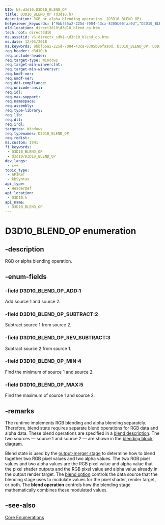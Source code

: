 ```yaml
---
UID: NE:d3d10.D3D10_BLEND_OP
title: D3D10_BLEND_OP (d3d10.h)
description: RGB or alpha blending operation. (D3D10_BLEND_OP)
helpviewer_keywords: ["9bbf55a2-225d-7084-43ca-8305b06faa0d","D3D10_BLEND_OP","D3D10_BLEND_OP enumeration [Direct3D 10]","D3D10_BLEND_OP_ADD","D3D10_BLEND_OP_MAX","D3D10_BLEND_OP_MIN","D3D10_BLEND_OP_REV_SUBTRACT","D3D10_BLEND_OP_SUBTRACT","d3d10/D3D10_BLEND_OP","d3d10/D3D10_BLEND_OP_ADD","d3d10/D3D10_BLEND_OP_MAX","d3d10/D3D10_BLEND_OP_MIN","d3d10/D3D10_BLEND_OP_REV_SUBTRACT","d3d10/D3D10_BLEND_OP_SUBTRACT","direct3d10.d3d10_blend_op"]
old-location: direct3d10\d3d10_blend_op.htm
tech.root: direct3d10
ms.assetid: VS|directx_sdk|~\d3d10_blend_op.htm
ms.date: 12/05/2018
ms.keywords: 9bbf55a2-225d-7084-43ca-8305b06faa0d, D3D10_BLEND_OP, D3D10_BLEND_OP enumeration [Direct3D 10], D3D10_BLEND_OP_ADD, D3D10_BLEND_OP_MAX, D3D10_BLEND_OP_MIN, D3D10_BLEND_OP_REV_SUBTRACT, D3D10_BLEND_OP_SUBTRACT, d3d10/D3D10_BLEND_OP, d3d10/D3D10_BLEND_OP_ADD, d3d10/D3D10_BLEND_OP_MAX, d3d10/D3D10_BLEND_OP_MIN, d3d10/D3D10_BLEND_OP_REV_SUBTRACT, d3d10/D3D10_BLEND_OP_SUBTRACT, direct3d10.d3d10_blend_op
req.header: d3d10.h
req.include-header: 
req.target-type: Windows
req.target-min-winverclnt: 
req.target-min-winversvr: 
req.kmdf-ver: 
req.umdf-ver: 
req.ddi-compliance: 
req.unicode-ansi: 
req.idl: 
req.max-support: 
req.namespace: 
req.assembly: 
req.type-library: 
req.lib: 
req.dll: 
req.irql: 
targetos: Windows
req.typenames: D3D10_BLEND_OP
req.redist: 
ms.custom: 19H1
f1_keywords:
 - D3D10_BLEND_OP
 - d3d10/D3D10_BLEND_OP
dev_langs:
 - c++
topic_type:
 - APIRef
 - kbSyntax
api_type:
 - HeaderDef
api_location:
 - D3D10.h
api_name:
 - D3D10_BLEND_OP
---
```


# D3D10_BLEND_OP enumeration


## -description

RGB or alpha blending operation.

## -enum-fields

### -field D3D10_BLEND_OP_ADD:1

Add source 1 and source 2.

### -field D3D10_BLEND_OP_SUBTRACT:2

Subtract source 1 from source 2.

### -field D3D10_BLEND_OP_REV_SUBTRACT:3

Subtract source 2 from source 1.

### -field D3D10_BLEND_OP_MIN:4

Find the minimum of source 1 and source 2.

### -field D3D10_BLEND_OP_MAX:5

Find the maximum of source 1 and source 2.

## -remarks

The runtime implements RGB blending and alpha blending separately. Therefore, blend state requires separate blend operations for RGB data and alpha data. These blend operations are specified in a <a href="/windows/desktop/api/d3d10/ns-d3d10-d3d10_blend_desc">blend description</a>. The two sources — source 1 and source 2 — are shown in the <a href="/windows/desktop/direct3d11/d3d10-graphics-programming-guide-output-merger-stage">blending block diagram</a>.

Blend state is used by the <a href="/windows/desktop/direct3d11/d3d10-graphics-programming-guide-output-merger-stage">output-merger stage</a> to determine how to blend together two RGB pixel values and two alpha values. The two RGB pixel values and two alpha values are the RGB pixel value and alpha value that the pixel shader outputs and the RGB pixel value and alpha value already in the output render target. The <a href="/windows/desktop/api/d3d10/ne-d3d10-d3d10_blend">blend option</a> controls the data source that the blending stage uses to modulate values for the pixel shader, render target, or both. The <b>blend operation</b> controls how the blending stage mathematically combines these modulated values.

## -see-also

<a href="/windows/desktop/direct3d10/d3d10-graphics-reference-d3d10-core-enums">Core Enumerations</a>
